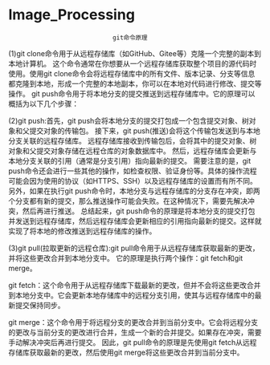 # Image_Processing
                                 git命令原理
(1)git clone命令用于从远程存储库（如GitHub、Gitee等）克隆一个完整的副本到本地计算机。
这个命令通常在你想要从一个远程存储库获取整个项目的源代码时使用。使用git clone命令会将远程存储库中的所有文件、版本记录、分支等信息都克隆到本地，形成一个完整的本地副本，你可以在本地对代码进行修改、提交等操作。
git push命令用于将本地分支的提交推送到远程存储库中。它的原理可以概括为以下几个步骤：

(2)git push:首先，git push会将本地分支的提交打包成一个包含提交对象、树对象和父提交对象的传输包。
接下来，git push(推送)会将这个传输包发送到与本地分支关联的远程存储库。
远程存储库接收到传输包后，会将其中的提交对象、树对象和父提交对象存储在远程仓库的对象数据库中。
然后，远程存储库会更新与本地分支关联的引用（通常是分支引用）指向最新的提交。
需要注意的是，git push命令还会进行一些其他的操作，如检查权限、验证身份等。具体的操作流程可能会因为使用的协议（如HTTPS、SSH）以及远程存储库的设置而有所不同。
另外，如果在执行git push命令时，本地分支与远程存储库的分支存在冲突，即两个分支都有新的提交，那么推送操作可能会失败。在这种情况下，需要先解决冲突，然后再进行推送。
总结起来，git push命令的原理是将本地分支的提交打包并发送到远程存储库，然后远程存储库会更新相应的引用指向最新的提交。这样就实现了将本地的修改推送到远程存储库的操作。

(3)git pull(拉取更新的远程仓库):git pull命令用于从远程存储库获取最新的更改，并将这些更改合并到本地分支中。
它的原理是执行两个操作：git fetch和git merge。

git fetch：这个命令用于从远程存储库下载最新的更改，但并不会将这些更改合并到本地分支中。它会更新本地存储库中的远程分支引用，使其与远程存储库中的最新提交保持同步。

git merge：这个命令用于将远程分支的更改合并到当前分支中。它会将远程分支的更改与当前分支的更改进行合并，生成一个新的合并提交。如果存在冲突，需要手动解决冲突后再进行提交。
因此，git pull命令的原理是先使用git fetch从远程存储库获取最新的更改，然后使用git merge将这些更改合并到当前分支中。

